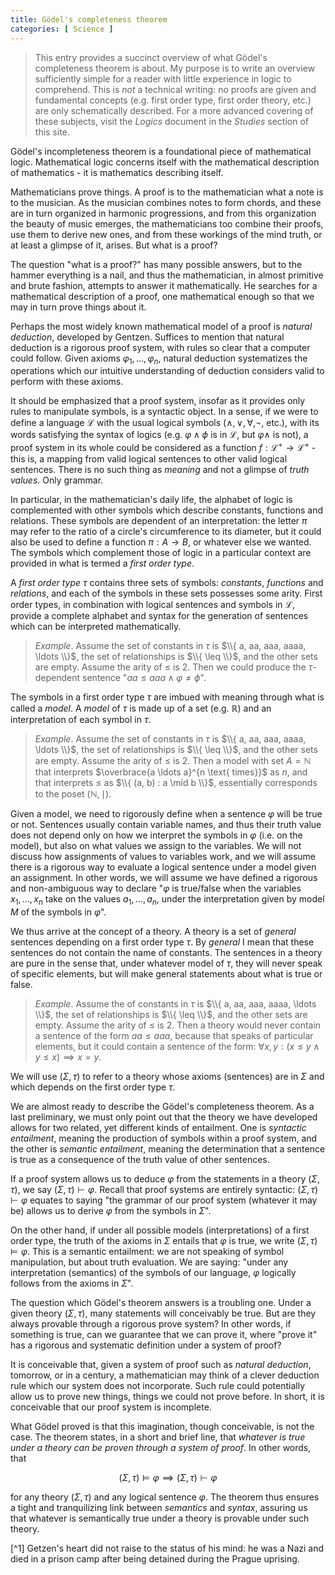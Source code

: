 ```yaml
---
title: Gödel's completeness theorem
categories: [ Science ]
---
```



> This entry provides a succinct overview of what Gödel's completeness theorem is
about. My purpose is to write an overview sufficiently simple for a reader with
little experience in logic to comprehend. This is *not* a technical writing:
no proofs are given and fundamental concepts (e.g. first order type, first order
theory, etc.) are only schematically described. For a more advanced covering of
these subjects, visit the *Logics* document in the *Studies* section of this
site.

Gödel's incompleteness theorem is a foundational piece of mathematical logic.
Mathematical logic concerns itself with the mathematical description of
mathematics - it is mathematics describing itself. 

Mathematicians prove things. A proof is to the mathematician what a
note is to the musician. As the musician combines notes to form chords, and these
are in turn organized in harmonic progressions, and from this organization the
beauty of music emerges, the mathematicians too combine their proofs, use them
to derive new ones, and from these workings of the mind truth, or at least a
glimpse of it, arises. But what is a proof?

The question "what is a proof?" has many possible answers, but to the hammer
everything is a nail, and thus the mathematician, in almost
primitive and brute fashion, attempts to answer it mathematically. He searches
for a mathematical description of a proof, one mathematical enough so that we
may in turn prove things about it.

Perhaps the most widely known mathematical model of a proof is *natural
deduction*, developed by
Gentzen. Suffices to
mention that natural deduction is a rigorous proof system, with rules so clear
that a computer could follow. Given axioms $\varphi_1, \ldots, \varphi_n$, natural 
deduction systematizes the operations which our intuitive understanding of deduction 
considers valid to perform with these axioms.

It should be emphasized that a proof system, insofar as it provides only
rules to manipulate symbols, is a syntactic object. In a sense, if we were to 
define a language $\mathcal{L}$ with the usual logical symbols ($\land, \lor,
\forall, \neg$, etc.), with its words satisfying the syntax of logics (e.g. 
$\varphi \land \phi$ is in $\mathcal{L}$, but $\varphi \land$ is not),
a proof system in its whole could be considered as a function $f : \mathcal{L}^+ \to \mathcal{L}^+$ - 
this is, a mapping from valid logical sentences to other valid logical
sentences. There is no such thing as *meaning* and not a glimpse of *truth values*.
Only grammar.

In particular, in the mathematician's daily life, the alphabet of logic is
complemented with other symbols which describe constants, functions and
relations. These symbols are dependent of an interpretation: the letter $\pi$
may refer to the ratio of a circle's circumference to its diameter, but it
could also be used to define a function $\pi : A \to B$, or whatever else we
wanted. The symbols which complement those of logic in a particular context 
are provided in what is termed a *first order type*.

A *first order type* $\tau$ contains three sets of symbols: *constants*,
*functions* and *relations*, and each of the symbols in these sets possesses
some arity. First order types, in combination with logical sentences and
symbols in $\mathcal{L}$, provide a complete alphabet and syntax for the
generation of sentences which can be interpreted mathematically. 

> *Example*. Assume the set of constants in $\tau$ is $\\{ a, aa, aaa, aaaa, \ldots \\}$,
> the set of relationships is $\\{ \leq \\}$, and the other sets are empty. Assume the 
arity of $\leq$ is $2$. Then we
> could produce the $\tau$-dependent sentence "$aa \leq aaa \land \varphi \neq \phi$".

The symbols in a first order type $\tau$ are imbued with meaning through what
is called a *model*. A *model* of $\tau$ is made up of a set (e.g. $\mathbb{R}$) and an
interpretation of each symbol in $\tau$.  

> *Example*. Assume the set of constants in $\tau$ is $\\{ a, aa, aaa, aaaa, \ldots \\}$,
> the set of relationships is $\\{ \leq \\}$, and the other sets are empty. Assume 
the arity of $\leq$ is $2$. Then a model with set $A = \mathbb{N}$
that interprets $\overbrace{a \ldots a}^{n \text{ times}}$ as $n$, and that interprets 
$\leq$ as $\\{ (a, b) : a \mid b \\}$, essentially corresponds to the poset $(\mathbb{N}, \mid)$.

Given a model, we need to rigorously define when a sentence $\varphi$ will be
true or not. Sentences usually contain variable names, and thus their truth value
does not depend only on how we interpret the symbols in $\varphi$ (i.e. on the
model), but also on what values we assign to the variables. We will not discuss
how assignments of values to variables work, and we will assume there is a
rigorous way to evaluate a logical sentence under a model given an assignment.
In other words, we will assume we have defined a rigorous and non-ambiguous way to declare 
"$\varphi$ is true/false when the variables $x_1, \ldots, x_n$ take on the values $a_1, \ldots, a_n$,
under the interpretation given by model $M$ of the symbols in $\varphi$".

We thus arrive at the concept of a theory. A theory is a set of *general*
sentences depending on a first order type $\tau$. By *general* I mean that
these sentences do not contain the name of constants. The sentences in a theory
are pure in the sense that, under whatever model of $\tau$, they will never
speak of specific elements, but will make general statements about what is true
or false. 

> *Example*. Assume the of constants in $\tau$ is $\\{ a, aa, aaa, aaaa, \ldots
> \\}$, the set of relationships is $\\{ \leq \\}$, and the other sets are
> empty. Assume the arity of $\leq$ is $2$. Then a theory would never contain a sentence 
> of the form $aa \leq aaa$, because that speaks of particular elements, but it could 
> contain a sentence of the form: $\forall x, y: (x \leq y \land y \leq x) \implies x = y$.

We will use $(\Sigma, \tau)$ to refer to a theory whose axioms (sentences) are in $\Sigma$ and 
which depends on the first order type $\tau$.

We are almost ready to describe the Gödel's completeness theorem. As a last
preliminary, we must only point out that the theory we have developed allows for two
related, yet different kinds of entailment. One is *syntactic entailment*,
meaning the production of symbols within a proof system, and the other 
is *semantic entailment*, meaning the determination that a sentence is true 
as a consequence of the truth value of other sentences.

If a proof system allows us to deduce $\varphi$ from the statements in a theory
$(\Sigma, \tau)$, we say $(\Sigma, \tau) \vdash \varphi$. Recall that proof
systems are entirely syntactic: $(\Sigma, \tau) \vdash \varphi$ equates to
saying "the grammar of our proof system (whatever it may be) allows us to
derive $\varphi$ from the symbols in $\Sigma$".

On the other hand, if under all possible models (interpretations) of a first
order type, the truth of the axioms in $\Sigma$ entails that $\varphi$ is true,
we write $(\Sigma, \tau) \vDash \varphi$. This is a semantic entailment: we are
not speaking of symbol manipulation, but about truth evaluation. We are saying:
"under any interpretation (semantics) of the symbols of our language, $\varphi$
logically follows from the axioms in $\Sigma$".

The question which Gödel's theorem answers is a troubling one. Under a given theory
$(\Sigma, \tau)$, many statements will conceivably be true. But are they always
provable through a rigorous prove system? In other words, if something is true,
can we guarantee that we can prove it, where "prove it" has a rigorous and
systematic definition under a system of proof? 

It is conceivable that, given a system of proof such as *natural deduction*,
tomorrow, or in a century, a mathematician may think of a clever deduction rule
which our system does not incorporate. Such rule could potentially allow us to
prove new things, things we could not prove before. In short, it is conceivable
that our proof system is incomplete.

What Gödel proved is that this imagination, though conceivable, is not the case.
The theorem states, in a short and brief line, that *whatever is true under a theory
can be proven through a system of proof*. In other words, that

$$
(\Sigma, \tau) \vDash \varphi \implies (\Sigma, \tau) \vdash \varphi
$$

for any theory $(\Sigma, \tau)$ and any logical sentence $\varphi$. The theorem 
thus ensures a tight and tranquilizing link between *semantics* and *syntax*,
assuring us that whatever is semantically true under a theory is provable under 
such theory.














[^1] Getzen's heart did not raise to the status of his mind: he was a Nazi 
and died in a prison camp after being detained during the Prague uprising.
